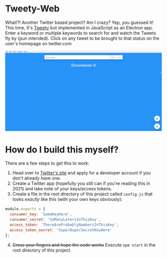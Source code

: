 # Tweety-Web
What!?! Another Twitter based project? Am I crazy? Yep, you guessed it! This time, It's [Tweety](https://github.com/ctcuff/Tweety) but implemented in JavaScript as an Electron app. Enter a keyword or multiple keywords to search for and watch the Tweets fly by (pun intended). Click on any tweet to be brought to that status on the user's homepage on twitter.com

![](https://github.com/ctcuff/Tweety-Web/blob/master/screenshots/tweety.gif)

# How do I build this myself?
There are a few steps to get this to work:
1. Head over to [Twitter's site](https://developer.twitter.com/en/apply-for-access.html) and apply for a developer account if you don't already have one.
2. Create a Twitter app (hopefully you still can if you're reading this in 2021) and take note of your keys/access tokens.
3. Create a file in the root directory of this project called `config.js` that looks *exactly* like this (with your own keys obviously):
```javascript
module.exports = {
  consumer_key: 'SomeKeyHere',
  consumer_secret: 'SoManyLetersInThisKey',
  access_token: 'ThereAreProbablyNumbersInThisKey',
  access_token_secret: 'SuperDuperSecretKeyHere'
};
```
4. ~~Cross your fingers and hope the code works~~ Execute `npm start` in the root directory of this project.
